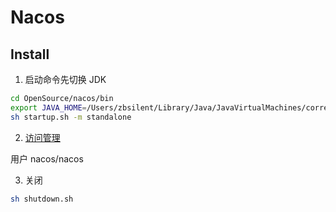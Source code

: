 # Nacos

## Install

1. 启动命令先切换 JDK

```sh
cd OpenSource/nacos/bin
export JAVA_HOME=/Users/zbsilent/Library/Java/JavaVirtualMachines/corretto-1.8.0_312/Contents/Home
sh startup.sh -m standalone

```

2. [访问管理](http://127.0.0.1:8848/nacos/login.html)

用户 nacos/nacos

3. 关闭

```sh
sh shutdown.sh
```
